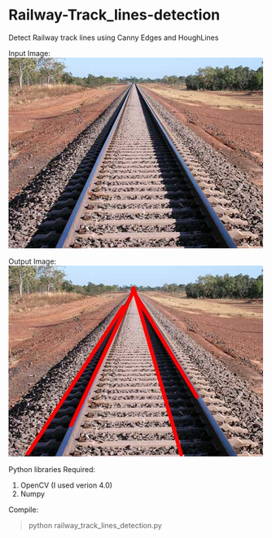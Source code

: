 # Railway-Track_lines-detection
Detect Railway track lines using Canny Edges and HoughLines

Input Image:
![cmu0](railway_track.jpg)

Output Image:
![cmu0](detected_lines.jpg)

Python libraries Required:
1. OpenCV (I used verion 4.0)
2. Numpy

Compile:
> python railway_track_lines_detection.py
